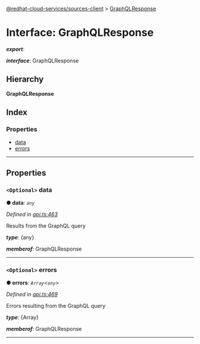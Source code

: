 [@redhat-cloud-services/sources-client](../README.md) > [GraphQLResponse](../interfaces/graphqlresponse.md)

# Interface: GraphQLResponse

*__export__*: 

*__interface__*: GraphQLResponse

## Hierarchy

**GraphQLResponse**

## Index

### Properties

* [data](graphqlresponse.md#data)
* [errors](graphqlresponse.md#errors)

---

## Properties

<a id="data"></a>

### `<Optional>` data

**● data**: *`any`*

*Defined in [api.ts:463](https://github.com/RedHatInsights/javascript-clients/blob/master/packages/sources/api.ts#L463)*

Results from the GraphQL query

*__type__*: {any}

*__memberof__*: GraphQLResponse

___
<a id="errors"></a>

### `<Optional>` errors

**● errors**: *`Array`<`any`>*

*Defined in [api.ts:469](https://github.com/RedHatInsights/javascript-clients/blob/master/packages/sources/api.ts#L469)*

Errors resulting from the GraphQL query

*__type__*: {Array}

*__memberof__*: GraphQLResponse

___

